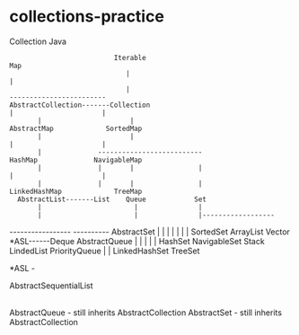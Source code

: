 # collections-practice
Collection Java 

                              Iterable                                                Map
                                 |                                                     | 
                                 |                                          ------------------------
    AbstractCollection-------Collection                                     |                      | 
           |                      |                                    AbstractMap             SortedMap   
           |                      |                                         |                      | 
           |              --------------------------                     HashMap              NavigableMap
           |              |       |                |                        |                      | 
           |              |       |                |                  LinkedHashMap             TreeMap    
      AbstractList-------List    Queue            Set 
           |                       |               | 
           |                       |               |------------------
   -----------------          ----------      AbstractSet            |
   |       |       |          |        |               |          SortedSet
ArrayList Vector  *ASL------Deque  AbstractQueue       |             |
            |      |                   |             HashSet    NavigableSet
          Stack  LindedList       PriorityQueue        |             | 
                                                 LinkedHashSet    TreeSet
           
 *ASL - <p color="red">AbstractSequentialList<p>   
  AbstractQueue - still inherits AbstractCollection
  AbstractSet - still inherits AbstractCollection

